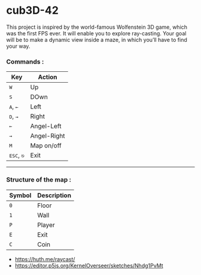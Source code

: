 # cub3D-42

This project is inspired by the world-famous Wolfenstein 3D game, which
was the first FPS ever. It will enable you to explore ray-casting. Your goal will be to
make a dynamic view inside a maze, in which you’ll have to find your way.

### Commands :

| Key | Action |
|---|---|
| <kbd>W</kbd>| Up |
| <kbd>S</kbd>| DOwn |
| <kbd>A</kbd>, <kbd>←</kbd>| Left |
| <kbd>D</kbd>, <kbd>→</kbd>| Right |
| <kbd>←</kbd>| Angel-Left |
| <kbd>→</kbd>| Angel-Right |
| <kbd>M</kbd>| Map on/off |
| <kbd>ESC</kbd>, `⎋`| Exit |

---

### Structure of the map :

| Symbol | Description|
|--|--|
| `0` | Floor |
| `1` | Wall |
| `P` | Player |
| `E` | Exit |
| `C` | Coin |

- https://huth.me/raycast/
- https://editor.p5js.org/KernelOverseer/sketches/Nhdg1PvMt